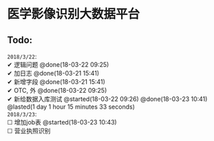 医学影像识别大数据平台<br>
====




Todo:<br>
---
  `2018/3/22`:<br>
   ✔ 逻辑问题 @done(18-03-22 09:25)<br>
   ✔ 加日志 @done(18-03-21 15:41)<br>
   ✔ 新增字段 @done(18-03-21 15:41)<br>
   ✔ OTC, 外 @done(18-03-22 09:25)<br>
    ✔ 新给数据入库测试 @started(18-03-22 09:26) @done(18-03-23 10:41) @lasted(1 day 1 hour 15 minutes 33 seconds)<br>
  `2018/3/23`:<br>
    ☐ 增加job表 @started(18-03-23 10:43)<br>
    ☐ 营业执照识别<br>

